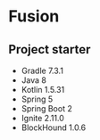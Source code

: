 # Fusion

## Project starter

* Gradle 7.3.1
* Java 8
* Kotlin 1.5.31
* Spring 5
* Spring Boot 2
* Ignite 2.11.0
* BlockHound 1.0.6
